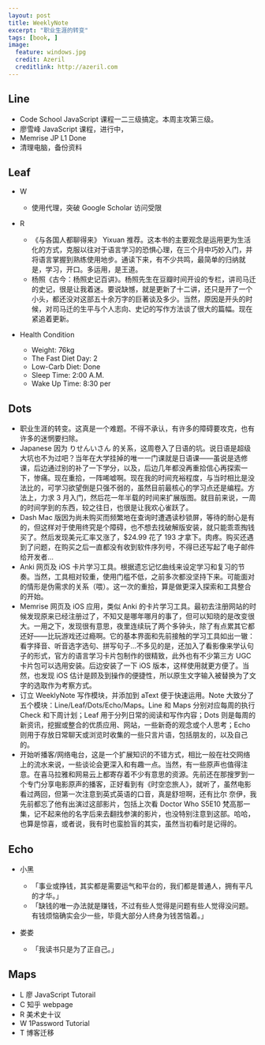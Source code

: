 ```yaml
---
layout: post
title: WeeklyNote
excerpt: "职业生涯的转变"
tags: [book, ]
image:
  feature: windows.jpg
  credit: Azeril
  creditlink: http://azeril.com
---
```


## Line

- Code School JavaScript 课程一二三级搞定。本周主攻第三级。
- 廖雪峰 JavaScript 课程，进行中，
- Memrise JP L1 Done
- 清理电脑，备份资料

## Leaf

- W  
  - 使用代理，突破 Google Scholar 访问受限

- R
  - 《与各国人都聊得来》 Yixuan 推荐。这本书的主要观念是运用更为生活化的方式，克服以往对于语言学习的恐惧心理，在三个月中巧妙入门，并将语言掌握到熟练使用地步。通读下来，有不少共鸣，最简单的归纳就是，学习，开口。多运用，是王道。
  - 杨照《古今：杨照史记百讲》。杨照先生在豆瓣时间开设的专栏，讲司马迁的史记，很是让我着迷。要说缺憾，就是更新了十二讲，还只是开了一个小头，都还没对这部五十余万字的巨著谈及多少。当然，原因是开头的时候，对司马迁的生平与个人志向、史记的写作方法谈了很大的篇幅。现在紧追着更新。

- Health Condition
  - Weight: 76kg
  - The Fast Diet Day: 2
  - Low-Carb Diet: Done
  - Sleep Time: 2:00 A.M.
  - Wake Up Time: 8:30 per

## Dots

- 职业生涯的转变。这真是一个难题。不得不承认，有许多的障碍要攻克，也有许多的迷惘要扫除。
- Japanese 因为 りせんいさん 的关系，这周卷入了日语的坑。说日语是超级大坑也不为过吧？当年在大学挂掉的唯一一门课就是日语课——虽说是选修课，后边通过别的补了一下学分，以及，后边几年都没再重拾信心再探索一下，惨痛。现在重拾，一阵唏嘘啊。现在我的时间充裕程度，与当时相比是没法比的，可学习欲望倒是只强不弱的，虽然目前最核心的学习点还是编程。方法上，力求 3 月入门，然后花一年半载的时间来扩展版图。就目前来说，一周的时间学到的东西，较之往日，也很是让我欢心雀跃了。
- Dash Mac 版因为尚未购买而频繁地在查询时遭遇读秒锁屏，等待的耐心是有的，但这样对于使用终究是个障碍，也不想去找破解版安装，就只能乖乖掏钱买了。然后发现美元汇率又涨了，$24.99 花了 193 才拿下。肉疼。购买还遇到了问题，在购买之后一直都没有收到软件序列号，不得已还写起了电子邮件给开发者...
- Anki 网页及 iOS 卡片学习工具。根据遗忘记忆曲线来设定学习和复习的节奏。当然，工具相对较重，使用门槛不低，之前多次都没坚持下来。可能面对的情形是伪需求的关系（喂）。这一次的重拾，算是做更深入探索和工具整合的开始。
- Memrise 网页及 iOS 应用，类似 Anki 的卡片学习工具。最初去注册网站的时候发现原来已经注册过了，不知又是哪年哪月的事了，但可以知晓的是改变很大。一用之下，发现很有意思，夜里连续玩了两个多钟头，除了有点累其它都还好——比玩游戏还过瘾啊。它的基本界面和先前接触的学习工具如出一辙：看字择音、听音选字选句、拼写句子...不多见的是，还加入了看影像来学认句子的形式，官方的语言学习卡片包制作的很精致，此外也有不少第三方 UGC 卡片包可以选用安装。后边安装了一下 iOS 版本，这样使用就更方便了。当然，也发现 iOS 估计是顾及到操作的便捷性，所以原生文字输入被替换为了文字的选取作为考察方式。
- 订立 WeeklyNote 写作模块，并添加到 aText 便于快速运用。Note 大致分了五个模块：Line/Leaf/Dots/Echo/Maps。Line 和 Maps 分别对应每周的执行 Check 和下周计划；Leaf 用于分列日常的阅读和写作内容；Dots 则是每周的新资讯，挖掘或整合的优质应用、网站，一些新奇的观念或个人思考；Echo 则用于存放日常聊天或浏览时收集的一些只言片语，包括朋友的，以及自己的。
- 开始听播客/网络电台，这是一个扩展知识的不错方式，相比一般在社交网络上的流水来说，一些谈论会更深入和有趣一点。当然，有一些原声也值得注意。在喜马拉雅和网易云上都寄存着不少有意思的资源。先前还在那搜罗到一个专门分享电影原声的播客，正好看到有《时空恋旅人》，就听了，虽然电影看过两回，但第一次注意到英式英语的口音，真是舒坦啊，还有比尔 奈伊，我先前都忘了他有出演过这部影片，包括上次看 Doctor Who S5E10 梵高那一集，记不起来他的名字后来去翻找参演的影片，也没特别注意到这部。哈哈，也算是惊喜，或者说，我有时也蛮脸盲的其实，虽然当初看时是记得的。


## Echo

- 小黑
  * 「事业或挣钱，其实都是需要运气和平台的，我们都是普通人，拥有平凡的才华。」
  * 「缺钱的唯一办法就是赚钱，不过有些人觉得是问题有些人觉得没问题。有钱烦恼确实会少一些，毕竟大部分人终身为钱苦恼着。」

- 娄娄  
  * 「我读书只是为了正自己。」


## Maps

- L 廖 JavaScript Tutorail 
- C 知乎 webpage
- R 美术史十议
- W 1Password Tutorial
- T 博客迁移